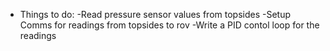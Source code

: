  - Things to do:
-Read pressure sensor values from topsides
-Setup Comms for readings from topsides to rov
-Write a PID contol loop for the readings
